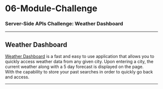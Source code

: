 # 06-Module-Challenge

### Server-Side APIs Challenge: Weather Dashboard

---

## Weather Dashboard

[Weather Dashboard](https://josejpd3.github.io/06-Module-Challenge/) is a fast and easy to use application that allows you to quickly access weather data from any given city. Upon entering a city, the current weather along with a 5 day forecast is displayed on the page. <br> With the capability to store your past searches in order to quickly go back and access.

---


